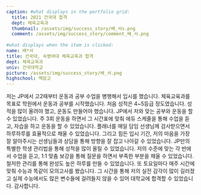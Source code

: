```yaml
---
caption: #what displays in the portfolio grid:
  title: 2021 건국대 합격
  dept: 체육교육과
  thumbnail: /assets/img/success_story/배_서s.png
  comment: /assets/img/success_story/comment_배_서.png
  
#what displays when the item is clicked:
name: 배*서
title: 건국대, 숙명여대 체육교육과 합격
dept: 체육교육과
univ: 건국대학교
picture: /assets/img/success_story/배_서.png
highschool: 백암고
--- 
```


저는 JP에서 고2때부터 운동과 공부 수업을 병행해서 입시를 했습니다. 
체육교육과를 목표로 학원에서 운동과 공부를 시작했습니다. 처음 성적은 4~5등급 정도였습니다. 
성적을 많이 올려야 했고, 운동도 만들어야 했습니다. JP에서 저와 맞는 공부와 운동을 할 수 있었습니다.
주 3회 운동을 하면서 그 시간표에 맞춰 에듀 스케줄을 통해 수업을 듣고, 자습을 하고 운동을 할 수 있었습니다. 플래너를 매일 담임 선생님께 검사받으면서 하루하루를 효율적으로 채울 수 있었습니다.
그리고 힘든 입시 기간, 저의 마음을 가장 잘 알아주시는 선생님들과 상담을 통해 방향을 잘 잡고 나아갈 수 있었습니다. 
JP만의 특별한 학생 관리법을 통해 성적을 많이 올릴 수 있었습니다. 
저의 수준에 맞는 각 반에서 수업을 듣고, 1:1 맞춤 보강을 통해 질문을 하면서 부족한 부분을 채울 수 있었습니다. 철저한 관리를 통해 완성도 높은 하루를 만들 수 있었습니다. 
또 토요일마다 매주 시간에 맞춰 수능과 똑같이 모의고사를 봤습니다. 그 시간을 통해 저의 실전 감각이 많이 길러졌고 실제 수능에서도 많은 변수들에 걸려들지 않을 수 있어 대학교에 합격할 수 있었습니다. 감사합니다.